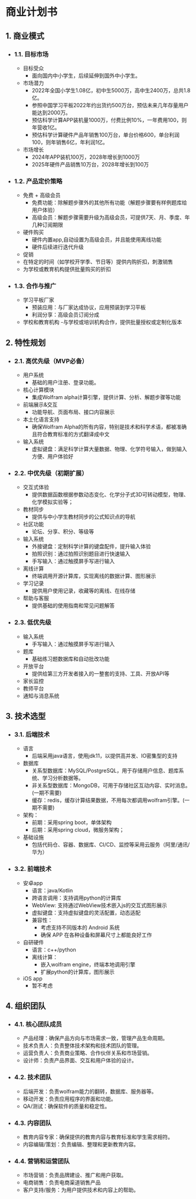 # 商业计划书

## 1. 商业模式
   - ### 1.1. 目标市场
     - 目标受众
       - 面向国内中小学生，后续延伸到国外中小学生。
     - 市场潜力
       - 2022年全国小学生1.08亿，初中生5000万，高中生2400万，总共1.8亿。
       - 参照中国学习平板2022年约出货约500万台，预估未来几年存量用户能达到2000万。
       - 预估科学计算APP装机量1000万，付费比例10%，一年费用100，则年营收1亿。
       - 预估科学计算硬件产品年销售100万台，单台价格600，单台利润100，则年销售6亿，年利润1亿。
     - 市场增长
       - 2024年APP装机100万，2028年增长到1000万
       - 2025年硬件产品销售10万台，2028年增长到100万
   - ### 1.2. 产品定价策略
     - 免费 + 高级会员
       - 免费功能：除解题步骤外的其他所有功能（解题步骤要有样例题库给用户体验）
       - 高级会员：解题步骤需要升级为高级会员，可提供7天、月、季度、年几种订阅期限
     - 硬件购买
       - 硬件内置app,自动设置为高级会员，并且能使用离线功能
       - 硬件后续进行迭代升级
      - 促销
       - 在特定的时间（如学校开学季、节日等）提供内购折扣，刺激销售
       - 为学校或教育机构提供批量购买的折扣
   - ### 1.3. 合作与推广
     - 学习平板厂家
       - 预装应用：与厂家达成协议，应用预装到学习平板
       - 利润分享：高级会员订阅分成
     - 学校和教育机构
       -与学校或培训机构合作，提供批量授权或定制化版本

## 2. 特性规划
   - ### 2.1. 高优先级（MVP必备）
     - 用户系统
       - 基础的用户注册、登录功能。
     - 核心计算模块
       - 集成Wolfram alpha计算引擎，提供计算、分析、解题步骤等功能
     - 前端展示&交互
       - 功能导航、页面布局、接口内容展示
     - 本土化语言支持
       - 确保Wolfram Alpha的所有内容，特别是技术和科学术语，都被准确且符合教育标准的方式翻译成中文
     - 输入系统
       - 虚拟键盘：满足科学计算大量数据、物理、化学符号输入，做到输入方便、用户体验好
   - ### 2.2. 中优先级（初期扩展）
     - 交互式体验
       - 提供数据函数根据参数动态变化、化学分子式3D可转动模型，物理、化学模拟实验等；
     - 教材同步
       - 提供与中小学生教材同步的公式知识点的导航
     - 社区功能
       - 论坛、分享、积分、等级等
     - 输入系统
       - 外接键盘：定制科学计算的键盘配件，提升输入体验
       - 拍照识别：通过拍照识别题目进行快速输入
       - 手写输入：通过触摸屏手写进行输入
     - 离线计算
       - 终端调用开源计算库，实现离线的数据计算、图形展示
     - 学习记录
       - 提供用户使用记录，收藏等的离线、在线存储
     - 帮助与客服
       - 提供基础的使用指南和常见问题解答
   - ### 2.3. 低优先级
     - 输入系统
       - 手写输入：通过触摸屏手写进行输入
     - 题库
       - 基础练习题数据库和自动批改功能
     - 开放平台
       - 提供给第三方开发者接入的一整套的支持、工具、开放API等
     - 家长监控
     - 教师平台
     - 通知与消息系统

## 3. 技术选型
   - ### 3.1. 后端技术
     - 语言
       - 后端采用java语言，使用jdk11，以提供高并发、IO密集型的支持
     - 数据库
       - 关系型数据库：MySQL/PostgreSQL，用于存储用户信息、题库系统、学习分析数据等。
       - 非关系型数据库：MongoDB，可用于存储社区互动内容、实时消息。(一期不需要)
       - 缓存：redis，缓存计算结果数据，不用每次都调用wolfram引擎。(一期不需要)
     - 架构：
       - 前期：采用spring boot，单体架构
       - 后期：采用spring cloud，微服务架构；
     - 基础设施
       - 包括代码仓、容器、数据库、CI/CD、监控等采用云服务（阿里/通讯/华为）
   - ### 3.2. 前端技术
     - 安卓app
       - 语言：java/Kotlin
       - 跨语言调用：支持调用python的计算库
       - WebView: 支持通过WebView技术嵌入js的交互式图形展示
       - 虚拟键盘：支持虚拟键盘的灵活配置，动态适配
       - 兼容性：
         - 考虑支持不同版本的 Android 系统
         - 确保 APP 在各种设备和屏幕尺寸上都能良好工作
     - 自研硬件
       - 语言：c++/python
       - 离线计算：
         - 嵌入wolfram engine，终端本地调用引擎
         - 扩展python的计算库，图形展示
     - iOS app
       - 暂不考虑

## 4. 组织团队
   - ### 4.1. 核心团队成员
     - 产品经理：确保产品方向与市场需求一致，管理产品生命周期。
     - 技术负责人：负责整体技术架构和技术团队的管理。
     - 运营负责人：负责商业策略、合作伙伴关系和市场营销。
     - 设计师：负责产品界面、交互和用户体验的设计。
   - ### 4.2. 技术团队
     - 后端开发：负责wolfram能力的翻转，数据库、服务器等。
     - 移动开发：负责应用程序的界面和功能。
     - QA/测试：确保软件的质量和稳定性。
   - ### 4.3. 内容团队
     - 教育内容专家：确保提供的教育内容与教育标准和学生需求相符。
     - 内容编辑/策划：负责编辑、整理和更新教育内容。
   - ### 4.4. 营销和运营团队
     - 市场营销：负责品牌建设、推广和用户获取。
     - 电商销售：负责电商渠道销售产品
     - 客户支持/服务：为用户提供技术和内容上的帮助。


